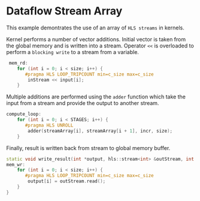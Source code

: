Dataflow Stream Array
=======================

This example demontrates the use of an array of `HLS streams` in kernels.


 Kernel performs a number of vector additions. Initial vector is taken from the global memory and is written into a stream. Operator `<<` is 
 overloaded to perform a `blocking write` to a stream from a variable.
 
```c++
 mem_rd:
    for (int i = 0; i < size; i++) {
       #pragma HLS LOOP_TRIPCOUNT min=c_size max=c_size
        inStream << input[i];
    }
```

Multiple additions are performed using the `adder` function which take the input from a stream and provide the output to another stream.

```c++
compute_loop:
    for (int i = 0; i < STAGES; i++) {
       #pragma HLS UNROLL
        adder(streamArray[i], streamArray[i + 1], incr, size);
    }
```

Finally, result is written back from stream to global memory buffer.

```c++
static void write_result(int *output, hls::stream<int> &outStream, int size) {
mem_wr:
    for (int i = 0; i < size; i++) {
       #pragma HLS LOOP_TRIPCOUNT min=c_size max=c_size
        output[i] = outStream.read();
    }
}
```
